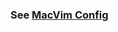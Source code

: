 ### See [MacVim Config](https://github.com/ChrisLTD/macvim_config/blob/master/README.md#keyboard-command-reference)
